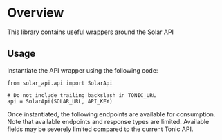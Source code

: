 # Overview
This library contains useful wrappers around the Solar API

## Usage

Instantiate the API wrapper using the following code:

```
from solar_api.api import SolarApi

# Do not include trailing backslash in TONIC_URL
api = SolarApi(SOLAR_URL, API_KEY)
```

Once instantiated, the following endpoints are available for consumption. Note that available endpoints and response types are limited. Available fields may be severely limited compared to the current Tonic API.